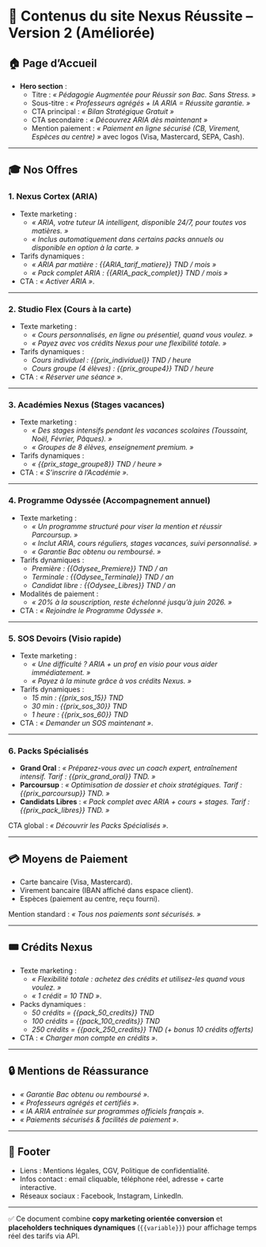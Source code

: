 <!-- markdownlint-disable MD013 MD022 MD032 MD036 MD026 -->
# 📄 Contenus du site Nexus Réussite – Version 2 (Améliorée)

## 🏠 Page d’Accueil
- **Hero section** :
  - Titre : *« Pédagogie Augmentée pour Réussir son Bac. Sans Stress. »*
  - Sous-titre : *« Professeurs agrégés + IA ARIA = Réussite garantie. »*
  - CTA principal : *« Bilan Stratégique Gratuit »*
  - CTA secondaire : *« Découvrez ARIA dès maintenant »*
  - Mention paiement : *« Paiement en ligne sécurisé (CB, Virement, Espèces au centre) »* avec logos (Visa, Mastercard, SEPA, Cash).

---

## 🎓 Nos Offres

### 1. Nexus Cortex (ARIA)
- Texte marketing :
  - *« ARIA, votre tuteur IA intelligent, disponible 24/7, pour toutes vos matières. »*
  - *« Inclus automatiquement dans certains packs annuels ou disponible en option à la carte. »*
- Tarifs dynamiques :
  - *« ARIA par matière : {{ARIA_tarif_matiere}} TND / mois »*
  - *« Pack complet ARIA : {{ARIA_pack_complet}} TND / mois »*
- CTA : *« Activer ARIA »*.

---

### 2. Studio Flex (Cours à la carte)
- Texte marketing :
  - *« Cours personnalisés, en ligne ou présentiel, quand vous voulez. »*
  - *« Payez avec vos crédits Nexus pour une flexibilité totale. »*
- Tarifs dynamiques :
  - *Cours individuel : {{prix_individuel}} TND / heure*
  - *Cours groupe (4 élèves) : {{prix_groupe4}} TND / heure*
- CTA : *« Réserver une séance »*.

---

### 3. Académies Nexus (Stages vacances)
- Texte marketing :
  - *« Des stages intensifs pendant les vacances scolaires (Toussaint, Noël, Février, Pâques). »*
  - *« Groupes de 8 élèves, enseignement premium. »*
- Tarifs dynamiques :
  - *« {{prix_stage_groupe8}} TND / heure »*
- CTA : *« S’inscrire à l’Académie »*.

---

### 4. Programme Odyssée (Accompagnement annuel)
- Texte marketing :
  - *« Un programme structuré pour viser la mention et réussir Parcoursup. »*
  - *« Inclut ARIA, cours réguliers, stages vacances, suivi personnalisé. »*
  - *« Garantie Bac obtenu ou remboursé. »*
- Tarifs dynamiques :
  - *Première : {{Odysee_Premiere}} TND / an*
  - *Terminale : {{Odysee_Terminale}} TND / an*
  - *Candidat libre : {{Odysee_Libres}} TND / an*
- Modalités de paiement :
  - *« 20% à la souscription, reste échelonné jusqu’à juin 2026. »*
- CTA : *« Rejoindre le Programme Odyssée »*.

---

### 5. SOS Devoirs (Visio rapide)
- Texte marketing :
  - *« Une difficulté ? ARIA + un prof en visio pour vous aider immédiatement. »*
  - *« Payez à la minute grâce à vos crédits Nexus. »*
- Tarifs dynamiques :
  - *15 min : {{prix_sos_15}} TND*
  - *30 min : {{prix_sos_30}} TND*
  - *1 heure : {{prix_sos_60}} TND*
- CTA : *« Demander un SOS maintenant »*.

---

### 6. Packs Spécialisés
- **Grand Oral** : *« Préparez-vous avec un coach expert, entraînement intensif. Tarif : {{prix_grand_oral}} TND. »*
- **Parcoursup** : *« Optimisation de dossier et choix stratégiques. Tarif : {{prix_parcoursup}} TND. »*
- **Candidats Libres** : *« Pack complet avec ARIA + cours + stages. Tarif : {{prix_pack_libres}} TND. »*

CTA global : *« Découvrir les Packs Spécialisés »*.

---

## 💳 Moyens de Paiement
- Carte bancaire (Visa, Mastercard).
- Virement bancaire (IBAN affiché dans espace client).
- Espèces (paiement au centre, reçu fourni).

Mention standard : *« Tous nos paiements sont sécurisés. »*

---

## 🎟 Crédits Nexus
- Texte marketing :
  - *« Flexibilité totale : achetez des crédits et utilisez-les quand vous voulez. »*
  - *« 1 crédit = 10 TND »*.
- Packs dynamiques :
  - *50 crédits = {{pack_50_credits}} TND*
  - *100 crédits = {{pack_100_credits}} TND*
  - *250 crédits = {{pack_250_credits}} TND (+ bonus 10 crédits offerts)*
- CTA : *« Charger mon compte en crédits »*.

---

## 🔒 Mentions de Réassurance
- *« Garantie Bac obtenu ou remboursé »*.
- *« Professeurs agrégés et certifiés »*.
- *« IA ARIA entraînée sur programmes officiels français »*.
- *« Paiements sécurisés & facilités de paiement »*.

---

## 🔗 Footer
- Liens : Mentions légales, CGV, Politique de confidentialité.
- Infos contact : email cliquable, téléphone réel, adresse + carte interactive.
- Réseaux sociaux : Facebook, Instagram, LinkedIn.

---

✅ Ce document combine **copy marketing orientée conversion** et **placeholders techniques dynamiques** (`{{variable}}`) pour affichage temps réel des tarifs via API.
